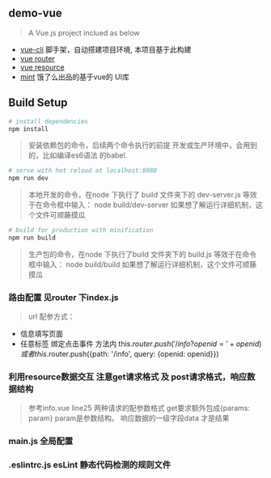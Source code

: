 ## demo-vue

> A Vue.js project inclued as below
* [vue-cli](https://github.com/vuejs/vue-cli) 脚手架，自动搭建项目环境, 本项目基于此构建
* [vue router](https://github.com/vuejs/vue-router)
* [vue resource](https://github.com/pagekit/vue-resource)
* [mint](https://github.com/ElemeFE/mint-ui) 饿了么出品的基于vue的 UI库

## Build Setup

``` bash
# install dependencies
npm install
```
> 安装依赖包的命令，后续两个命令执行的前提
> 开发或生产环境中，会用到的，比如编译es6语法 的babel.

``` bash
# serve with hot reload at localhost:8080
npm run dev
```
> 本地开发的命令，在node 下执行了 build 文件夹下的 dev-server.js
> 等效于在命令框中输入： node build/dev-server
> 如果想了解运行详细机制，这个文件可顺藤摸瓜

``` bash
# build for production with minification
npm run build
```
> 生产包的命令，在node 下执行了build 文件夹下的 build.js
> 等效于在命令框中输入： node build/build
> 如果想了解运行详细机制，这个文件可顺藤摸瓜

### 路由配置 见router 下index.js
> url 配参方式：
* <router-link :to="{ path: '/info', query: { openid: openid}}">信息填写页面</router-link>
* 任意标签 绑定点击事件 方法内 this.$router.push('/info?openid=' + openid) 或者 this.$router.push({path: '/info', query: {openid: openid}})

### 利用resource数据交互 注意get请求格式 及 post请求格式，响应数据结构
> 参考info.vue line25 两种请求的配参数格式  get要求额外包成{params: param} param是参数结构。
> 响应数据的一级字段data 才是结果

### main.js 全局配置

### .eslintrc.js esLint 静态代码检测的规则文件